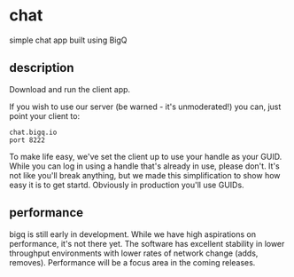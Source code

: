 # chat
simple chat app built using BigQ

## description
Download and run the client app.  

If you wish to use our server (be warned - it's unmoderated!) you can, just point your client to:

```
chat.bigq.io 
port 8222
```

To make life easy, we've set the client up to use your handle as your GUID.  While you can log in using a handle that's already in use, please don't.  It's not like you'll break anything, but we made this simplification to show how easy it is to get startd.  Obviously in production you'll use GUIDs.

## performance
bigq is still early in development.  While we have high aspirations on performance, it's not there yet.  The software has excellent stability in lower throughput environments with lower rates of network change (adds, removes).  Performance will be a focus area in the coming releases.

